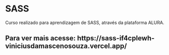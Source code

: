 # SASS

<p>Curso realizado para aprendizagem de SASS, através da plataforma ALURA.</p>
<h2>Para ver mais acesse: https://sass-if4cplewh-viniciusdamascenosouza.vercel.app/</h2>
